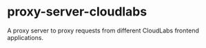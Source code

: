 # proxy-server-cloudlabs
A proxy server to proxy requests from different CloudLabs frontend applications.
